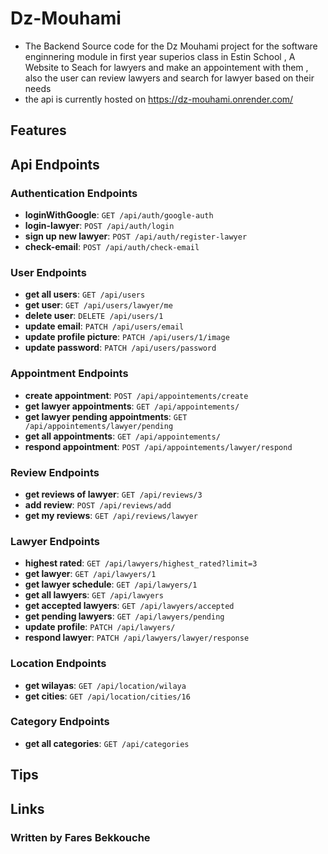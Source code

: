 # Dz-Mouhami

- The Backend Source code for the Dz Mouhami project for the software enginnering module in first year superios class in Estin School , A Website to Seach for lawyers and make an appointement with them , also  the user can review lawyers and search for lawyer based on their needs
- the api is currently hosted on <https://dz-mouhami.onrender.com/>

## Features

## Api Endpoints

### Authentication Endpoints

- **loginWithGoogle**: `GET /api/auth/google-auth`
- **login-lawyer**: `POST /api/auth/login`
- **sign up new lawyer**: `POST /api/auth/register-lawyer`
- **check-email**: `POST /api/auth/check-email`

### User Endpoints

- **get all users**: `GET /api/users`
- **get user**: `GET /api/users/lawyer/me`
- **delete user**: `DELETE /api/users/1`
- **update email**: `PATCH /api/users/email`
- **update profile picture**: `PATCH /api/users/1/image`
- **update password**: `PATCH /api/users/password`

### Appointment Endpoints

- **create appointment**: `POST /api/appointements/create`
- **get lawyer appointments**: `GET /api/appointements/`
- **get lawyer pending appointments**: `GET /api/appointements/lawyer/pending`
- **get all appointments**: `GET /api/appointements/`
- **respond appointment**: `POST /api/appointements/lawyer/respond`

### Review Endpoints

- **get reviews of lawyer**: `GET /api/reviews/3`
- **add review**: `POST /api/reviews/add`
- **get my reviews**: `GET /api/reviews/lawyer`

### Lawyer Endpoints

- **highest rated**: `GET /api/lawyers/highest_rated?limit=3`
- **get lawyer**: `GET /api/lawyers/1`
- **get lawyer schedule**: `GET /api/lawyers/1`
- **get all lawyers**: `GET /api/lawyers`
- **get accepted lawyers**: `GET /api/lawyers/accepted`
- **get pending lawyers**: `GET /api/lawyers/pending`
- **update profile**: `PATCH /api/lawyers/`
- **respond lawyer**: `PATCH /api/lawyers/lawyer/response`

### Location Endpoints

- **get wilayas**: `GET /api/location/wilaya`
- **get cities**: `GET /api/location/cities/16`

### Category Endpoints

- **get all categories**: `GET /api/categories`

## Tips

## Links

### Written by Fares Bekkouche
